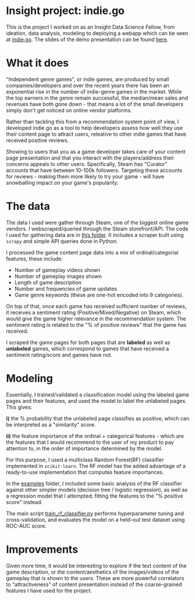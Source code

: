 # Insight project: indie.go
This is the project I worked on as an Insight Data Science Fellow, from ideation, data analysis, modeling to deploying a webapp which can be seen at [indie.go](http://3.13.31.175). The slides of the demo presentation can be found [here](https://tinyurl.com/y3xsxgz8).

# What it does
"Independent genre games", or indie games, are produced by small companies/developers and over the recent years there has been an exponential rise in the number of indie-genre games in the market. While the top earners in the genre remain successful, the median/mean sales and revenues have both gone down - that means a lot of the small developers simply don't get noticed on online vendor platforms.

Rather than tackling this from a recommendation system point of view, I developed indie.go as a tool to help developers assess how well they use their content page to attract users, releative to other indie games that have received positive reviews.

Showing to users that you as a game developer takes care of your content page presentation and that you interact with the players/address their concerns appeals to other users. Specifically, Steam has "Curator" accounts that have between 10-100k followers. Targeting these accounts for reviews - making them more likely to try your game - will have snowballing impact on your game's popularity.

# The data
The data I used were gather through Steam, one of the biggest online game vendors. I webscraped/queried through the Steam storefront/API. The code I used for gathering data are in [this folder](https://github.com/chaddling/insight-project/tree/master/scrape). It includes a scraper built using ``scrapy`` and simple API queries done in Python.

I processed the game content page data into a mix of ordinal/categorial features, these include:
- Number of gameplay videos shown
- Number of gameplay images shown
- Length of game description
- Number and frequencies of game updates
- Game genre keywords (these are one-hot encoded into 9 categories).

On top of that, once each game has received sufficient number of reviews, it receives a sentiment rating (Positive/Mixed/Negative) on Steam, which would give the game higher relevance in the recommendation system. The sentiment rating is related to the "% of positive reviews" that the game has received.

I scraped the game pages for both pages that are <b>labeled</b> as well as <b>unlabeled</b> games, which correspond to games that have received a sentiment rating/score and games have not.

# Modeling
Essentially, I trained/validated a classification model using the labeled game pages and their features, and used the model to label the unlabeled pages. This gives:

<b>i)</b> the % probability that the unlabeled page classifies as positive, which can be interpreted as a "similarity" score.

<b>ii)</b> the feature importance of the ordinal + categorical features - which are the features that I would recommend to the user of my product to pay attention to, in the order of importance determined by the model.

For this purpose, I used a multiclass Random Forest(RF) classifier implemented in ``scikit-learn``. The RF model has the added advantage of a ready-to-use implementation that computes feature importances.

In the [examples](https://github.com/chaddling/insight-project/tree/master/examples) folder, I included some basic analysis of the RF classifier against other simpler models (decision tree / logistic regression), as well as a regression model that I attempted: fitting the features to the "% positive score" instead.

The main script [train_rf_classifier.py](https://github.com/chaddling/insight-project/blob/master/train_rf_classifier.py) performs hyperparameter tuning and cross-validation, and evaluates the model on a held-out test dataset using ROC-AUC score. 

# Improvements
Given more time, it would be interesting to explore if the text content of the game description, or the content/aesthetics of the images/videos of the gameplay that is shown to the users. These are more powerful correlators to "attractiveness" of content presentation instead of the coarse-grained features I have used for the project.
